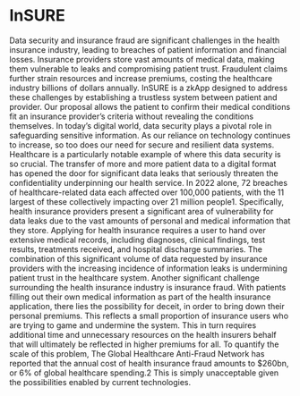 # InSURE
Data security and insurance fraud are significant challenges in the health insurance industry, leading to breaches of patient information and financial losses. Insurance providers store vast amounts of medical data, making them vulnerable to leaks and compromising patient trust. Fraudulent claims further strain resources and increase premiums, costing the healthcare industry billions of dollars annually. InSURE is a zkApp designed to address these challenges by establishing a trustless system between patient and provider. Our proposal allows the patient to confirm their medical conditions fit an insurance provider’s criteria without revealing the conditions themselves. 
  In today’s digital world, data security plays a pivotal role in safeguarding sensitive information. As our reliance on technology continues to increase, so too does our need for secure and resilient data systems. Healthcare is a particularly notable example of where this data security is so crucial. The transfer of more and more patient data to a digital format has opened the door for significant data leaks that seriously threaten the confidentiality underpinning our health service. In 2022 alone, 72 breaches of healthcare-related data each affected over 100,000 patients, with the 11 largest of these collectively impacting over 21 million people1. Specifically, health insurance providers present a significant area of vulnerability for data leaks due to the vast amounts of personal and medical information that they store. Applying for health insurance requires a user to hand over extensive medical records, including diagnoses, clinical findings, test results, treatments received, and hospital discharge summaries. The combination of this significant volume of data requested by insurance providers with the increasing incidence of information leaks is undermining patient trust in the healthcare system. 
  Another significant challenge surrounding the health insurance industry is insurance fraud. With patients filling out their own medical information as part of the health insurance application, there lies the possibility for deceit, in order to bring down their personal premiums. This reflects a small proportion of insurance users who are trying to game and undermine the system. This in turn requires additional time and unnecessary resources on the health insurers behalf that will ultimately be reflected in higher premiums for all. To quantify the scale of this problem, The Global Healthcare Anti-Fraud Network has reported that the annual cost of health insurance fraud amounts to $260bn, or 6% of global healthcare spending.2 This is simply unacceptable given the possibilities enabled by current technologies.
